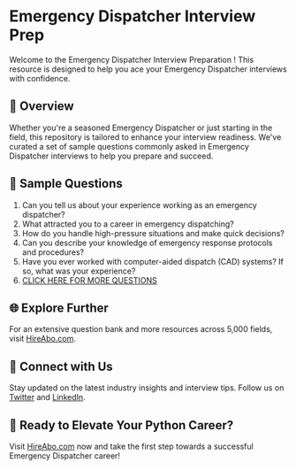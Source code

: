 # Emergency Dispatcher Interview Prep

Welcome to the Emergency Dispatcher Interview Preparation ! This resource is designed to help you ace your Emergency Dispatcher interviews with confidence.

## 🚀 Overview

Whether you're a seasoned Emergency Dispatcher or just starting in the field, this repository is tailored to enhance your interview readiness. We've curated a set of sample questions commonly asked in Emergency Dispatcher interviews to help you prepare and succeed.

## 📝 Sample Questions

1. Can you tell us about your experience working as an emergency dispatcher?
2. What attracted you to a career in emergency dispatching?
3. How do you handle high-pressure situations and make quick decisions?
4. Can you describe your knowledge of emergency response protocols and procedures?
5. Have you ever worked with computer-aided dispatch (CAD) systems? If so, what was your experience?
6. [CLICK HERE FOR MORE QUESTIONS](https://hireabo.com/job/9_3_43/Emergency%20Dispatcher)

## 🌐 Explore Further

For an extensive question bank and more resources across 5,000 fields, visit [HireAbo.com](https://www.hireabo.com).

## 📱 Connect with Us

Stay updated on the latest industry insights and interview tips. Follow us on [Twitter](https://twitter.com/hireabo) and [LinkedIn](https://www.linkedin.com/in/hire-abo-3609972a8/).

## 🚀 Ready to Elevate Your Python Career?

Visit [HireAbo.com](https://www.hireabo.com) now and take the first step towards a successful Emergency Dispatcher career!